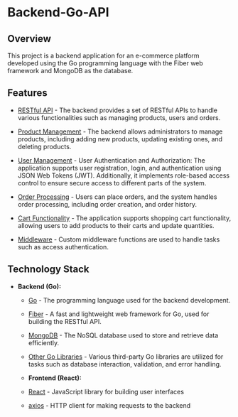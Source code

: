# Backend-Go-API

## Overview

This project is a backend application for an e-commerce platform developed using the Go programming language with the Fiber web framework and MongoDB as the database.

## Features

- [RESTful API]() - The backend provides a set of RESTful APIs to handle various functionalities such as managing products, users and orders.

- [Product Management]() - The backend allows administrators to manage products, including adding new products, updating existing ones, and deleting products.

- [User Management]() - User Authentication and Authorization: The application supports user registration, login, and authentication using JSON Web Tokens (JWT). Additionally, it implements role-based access control to ensure secure access to different parts of the system.

- [Order Processing]() - Users can place orders, and the system handles order processing, including order creation, and order history.

- [Cart Functionality]() - The application supports shopping cart functionality, allowing users to add products to their carts and update quantities.

- [Middleware]() - Custom middleware functions are used to handle tasks such as access authentication.

## Technology Stack

- **Backend (Go):**

  - [Go]() - The programming language used for the backend development.
  - [Fiber](https://github.com/gofiber/fiber/v2) - A fast and lightweight web framework for Go, used for building the RESTful API.
  - [MongoDB]() - The NoSQL database used to store and retrieve data efficiently.
  - [Other Go Libraries]() - Various third-party Go libraries are utilized for tasks such as database interaction, validation, and error handling.

  - **Frontend (React):**
  - [React](https://reactjs.org/) - JavaScript library for building user interfaces
  - [axios](https://github.com/axios/axios) - HTTP client for making requests to the backend
